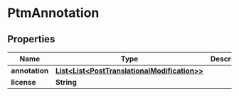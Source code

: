 
# PtmAnnotation

## Properties
Name | Type | Description | Notes
------------ | ------------- | ------------- | -------------
**annotation** | [**List&lt;List&lt;PostTranslationalModification&gt;&gt;**](List.md) |  |  [optional]
**license** | **String** |  |  [optional]



